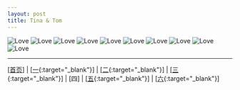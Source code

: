 ```yaml
---
layout: post
title: Tina & Tom
---
```

<img alt="Love" src="{{site.baseurl}}images/wedding/AK472945.jpg">

<img alt="Love" src="{{site.baseurl}}images/wedding/AK472905.jpg">

<img alt="Love" src="{{site.baseurl}}images/wedding/AK472910.jpg">

<img alt="Love" src="{{site.baseurl}}images/wedding/AK472933.jpg">

<img alt="Love" src="{{site.baseurl}}images/wedding/AK472930.jpg">

<img alt="Love" src="{{site.baseurl}}images/wedding/AK472927.jpg">

<img alt="Love" src="{{site.baseurl}}images/wedding/AK472900.jpg">

<img alt="Love" src="{{site.baseurl}}images/wedding/AK472940.jpg">

<img alt="Love" src="{{site.baseurl}}images/wedding/AK472942.jpg">

<img alt="Love" src="{{site.baseurl}}images/wedding/AK472947.jpg">

---

[[首页][ref0]] | [[一][ref1]{:target="_blank"}] | [[二][ref2]{:target="_blank"}] | [[三][ref3]{:target="_blank"}] | [四] | [[五][ref5]{:target="_blank"}] | [[六][ref6]{:target="_blank"}]

[ref0]:http://about.uuspider.com/2016/12/09/wedding.html
[ref1]:http://about.uuspider.com/2016/12/09/wedding_1.html
[ref2]:http://about.uuspider.com/2016/12/09/wedding_2.html
[ref3]:http://about.uuspider.com/2016/12/09/wedding_3.html
[ref4]:http://about.uuspider.com/2016/12/09/wedding_4.html
[ref5]:http://about.uuspider.com/2016/12/09/wedding_5.html
[ref6]:http://about.uuspider.com/2016/12/09/wedding_6.html

<script type="text/javascript">var cnzz_protocol = (("https:" == document.location.protocol) ? " https://" : " http://");document.write(unescape("%3Cspan id='cnzz_stat_icon_1260865756'%3E%3C/span%3E%3Cscript src='" + cnzz_protocol + "s95.cnzz.com/z_stat.php%3Fid%3D1260865756%26show%3Dpic' type='text/javascript'%3E%3C/script%3E"));</script>
